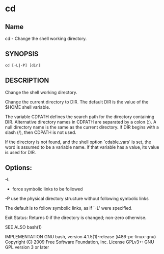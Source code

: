# cd

## Name

cd - Change the shell working directory.

##  SYNOPSIS
    cd [-L|-P] [dir]

## DESCRIPTION

Change the shell working directory.
    
Change the current directory to DIR.  The default DIR is the value of the $HOME shell variable.
    
The variable CDPATH defines the search path for the directory containing DIR. Alternative directory names in CDPATH are separated by a colon (:). A null directory name is the same as the current directory.  If DIR begins
with a slash (/), then CDPATH is not used.
    
 If the directory is not found, and the shell option `cdable_vars' is set, the word is assumed to be  a variable name.  If that variable has a value, its value is used for DIR.
    
##  Options:

 -L	
  + force symbolic links to be followed

 -P	use the physical directory structure without following symbolic links
    
The default is to follow symbolic links, as if `-L' were specified.
    
Exit Status:
  Returns 0 if the directory is changed; non-zero otherwise.

SEE ALSO
    bash(1)

IMPLEMENTATION
    GNU bash, version 4.1.5(1)-release (i486-pc-linux-gnu)
    Copyright (C) 2009 Free Software Foundation, Inc.
    License GPLv3+: GNU GPL version 3 or later 
